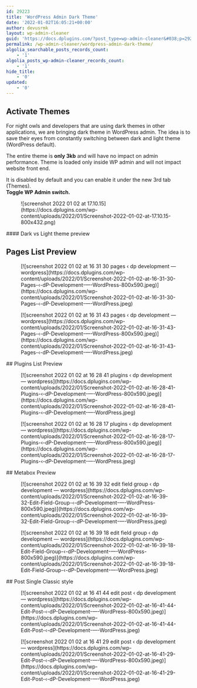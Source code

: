 ```yaml
---
id: 29223
title: 'WordPress Admin Dark Theme'
date: '2022-01-02T16:05:21+00:00'
author: devusrmk
layout: wp-admin-cleaner
guid: 'https://docs.dplugins.com/?post_type=wp-admin-cleaner&#038;p=29223'
permalink: /wp-admin-cleaner/wordpress-admin-dark-theme/
algolia_searchable_posts_records_count:
    - '1'
algolia_posts_wp-admin-cleaner_records_count:
    - '1'
hide_title:
    - '0'
updated:
    - '0'
---
```


## Activate Themes

For night owls and developers that are using dark themes in other applications, we are bringing dark theme in WordPress admin. The idea is to save their eyes from constantly switching between dark and light theme (WordPress default).

The entire theme is **only 3kb** and will have no impact on admin performance. Theme is loaded only inside WP admin and will not impact website front end.

It is disabled by default and you can enable it under the new 3rd tab (Themes).   
**Toggle WP Admin switch.**

<figure class="wp-block-image size-large">![screenshot 2022 01 02 at 17.10.15](https://docs.dplugins.com/wp-content/uploads/2022/01/Screenshot-2022-01-02-at-17.10.15-800x432.png)</figure>#### Dark vs Light theme preview

## Pages List Preview

<div class="is-layout-flex wp-container-15 wp-block-columns"><div class="is-layout-flow wp-block-column"><figure class="wp-block-image size-large">[![screenshot 2022 01 02 at 16 31 30 pages ‹ dp development — wordpress](https://docs.dplugins.com/wp-content/uploads/2022/01/Screenshot-2022-01-02-at-16-31-30-Pages-‹-dP-Development-—-WordPress-800x590.jpeg)](https://docs.dplugins.com/wp-content/uploads/2022/01/Screenshot-2022-01-02-at-16-31-30-Pages-‹-dP-Development-—-WordPress.jpeg)</figure></div><div class="is-layout-flow wp-block-column"><figure class="wp-block-image size-large is-resized">[![screenshot 2022 01 02 at 16 31 43 pages ‹ dp development — wordpress](https://docs.dplugins.com/wp-content/uploads/2022/01/Screenshot-2022-01-02-at-16-31-43-Pages-‹-dP-Development-—-WordPress-800x590.jpeg)](https://docs.dplugins.com/wp-content/uploads/2022/01/Screenshot-2022-01-02-at-16-31-43-Pages-‹-dP-Development-—-WordPress.jpeg)</figure></div></div>## Plugins List Preview

<div class="is-layout-flex wp-container-18 wp-block-columns"><div class="is-layout-flow wp-block-column"><figure class="wp-block-image size-large">[![screenshot 2022 01 02 at 16 28 41 plugins ‹ dp development — wordpress](https://docs.dplugins.com/wp-content/uploads/2022/01/Screenshot-2022-01-02-at-16-28-41-Plugins-‹-dP-Development-—-WordPress-800x590.jpeg)](https://docs.dplugins.com/wp-content/uploads/2022/01/Screenshot-2022-01-02-at-16-28-41-Plugins-‹-dP-Development-—-WordPress.jpeg)</figure></div><div class="is-layout-flow wp-block-column"><figure class="wp-block-image size-large">[![screenshot 2022 01 02 at 16 28 17 plugins ‹ dp development — wordpress](https://docs.dplugins.com/wp-content/uploads/2022/01/Screenshot-2022-01-02-at-16-28-17-Plugins-‹-dP-Development-—-WordPress-800x590.jpeg)](https://docs.dplugins.com/wp-content/uploads/2022/01/Screenshot-2022-01-02-at-16-28-17-Plugins-‹-dP-Development-—-WordPress.jpeg)</figure></div></div>## Metabox Preview

<div class="is-layout-flex wp-container-21 wp-block-columns"><div class="is-layout-flow wp-block-column"><figure class="wp-block-image size-large">[![screenshot 2022 01 02 at 16 39 32 edit field group ‹ dp development — wordpress](https://docs.dplugins.com/wp-content/uploads/2022/01/Screenshot-2022-01-02-at-16-39-32-Edit-Field-Group-‹-dP-Development-—-WordPress-800x590.jpeg)](https://docs.dplugins.com/wp-content/uploads/2022/01/Screenshot-2022-01-02-at-16-39-32-Edit-Field-Group-‹-dP-Development-—-WordPress.jpeg)</figure></div><div class="is-layout-flow wp-block-column"><figure class="wp-block-image size-large">[![screenshot 2022 01 02 at 16 39 18 edit field group ‹ dp development — wordpress](https://docs.dplugins.com/wp-content/uploads/2022/01/Screenshot-2022-01-02-at-16-39-18-Edit-Field-Group-‹-dP-Development-—-WordPress-800x590.jpeg)](https://docs.dplugins.com/wp-content/uploads/2022/01/Screenshot-2022-01-02-at-16-39-18-Edit-Field-Group-‹-dP-Development-—-WordPress.jpeg)</figure></div></div>## Post Single Classic style

<div class="is-layout-flex wp-container-24 wp-block-columns"><div class="is-layout-flow wp-block-column"><figure class="wp-block-image size-large">[![screenshot 2022 01 02 at 16 41 44 edit post ‹ dp development — wordpress](https://docs.dplugins.com/wp-content/uploads/2022/01/Screenshot-2022-01-02-at-16-41-44-Edit-Post-‹-dP-Development-—-WordPress-800x590.jpeg)](https://docs.dplugins.com/wp-content/uploads/2022/01/Screenshot-2022-01-02-at-16-41-44-Edit-Post-‹-dP-Development-—-WordPress.jpeg)</figure></div><div class="is-layout-flow wp-block-column"><figure class="wp-block-image size-large">[![screenshot 2022 01 02 at 16 41 29 edit post ‹ dp development — wordpress](https://docs.dplugins.com/wp-content/uploads/2022/01/Screenshot-2022-01-02-at-16-41-29-Edit-Post-‹-dP-Development-—-WordPress-800x590.jpeg)](https://docs.dplugins.com/wp-content/uploads/2022/01/Screenshot-2022-01-02-at-16-41-29-Edit-Post-‹-dP-Development-—-WordPress.jpeg)</figure></div></div>